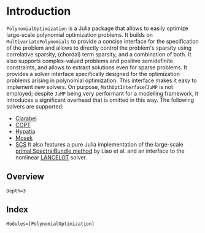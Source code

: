 # Introduction

`PolynomialOptimization` is a Julia package that allows to easily optimize large-scale polynomial optimization problems.
It builds on `MultivariatePolynomials` to provide a concise interface for the specification of the problem and allows to
directly control the problem's sparsity using correlative sparsity, (chordal) term sparsity, and a combination of both. It also
supports complex-valued problems and positive semidefinite constraints, and allows to extract solutions even for sparse
problems.
It provides a solver interface specifically designed for the optimization problems arising in polynomial optimization. This
interface makes it easy to implement new solvers. On purpose, `MathOptInterface`/`JuMP` is not employed; despite `JuMP` being
very performant for a modelling framework, it introduces a significant overhead that is omitted in this way.
The following solvers are supported:
- [Clarabel](https://github.com/oxfordcontrol/Clarabel.jl)
- [COPT](https://www.shanshu.ai/copt)
- [Hypatia](https://github.com/jump-dev/Hypatia.jl)
- [Mosek](https://www.mosek.com/)
- [SCS](https://github.com/cvxgrp/scs)
It also features a pure Julia implementation of the large-scale
[primal SpectralBundle method](https://doi.org/10.48550/arXiv.2307.07651) by Liao et al. and an interface to the nonlinear
[LANCELOT](https://github.com/ralna/GALAHAD) solver.

## Overview
```@contents
Depth=3
```

## Index
```@index
Modules=[PolynomialOptimization]
```